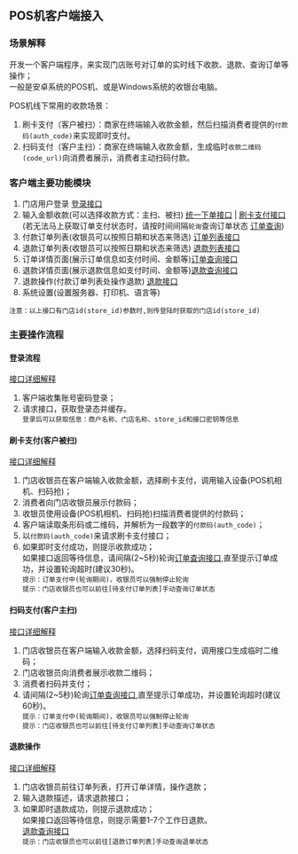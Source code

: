 ## POS机客户端接入

### 场景解释
开发一个客户端程序，来实现门店账号对订单的实时线下收款、退款、查询订单等操作；  
一般是安卓系统的POS机、或是Windows系统的收银台电脑。

POS机线下常用的收款场景：
1. 刷卡支付（客户被扫）：商家在终端输入收款金额，然后扫描消费者提供的`付款码(auth_code)`来实现即时支付。
2. 扫码支付（客户主扫）：商家在终端输入收款金额，生成临时`收款二维码(code_url)`向消费者展示，消费者主动扫码付款。

### 客户端主要功能模块

1. 门店用户登录 [登录接口](/user-login.md)
2. 输入金额收款(可以选择收款方式：主扫、被扫) [统一下单接口](/wechat/order-create.md) | [刷卡支付接口](/wechat/payment-micropay.md)
(若无法马上获取订单支付状态时，请按时间间隔`轮询`查询订单状态 [订单查询](/wechat/order-query.md))
4. 付款订单列表(收银员可以按照日期和状态来筛选) [订单列表接口](/wechat/order-list.md) 
6. 退款订单列表(收银员可以按照日期和状态来筛选) [退款列表接口](/wechat/refund-list.md)
7. 订单详情页面(展示订单信息如支付时间、金额等)[订单查询接口](/wechat/order-query.md)
8. 退款详情页面(展示退款信息如支付时间、金额等)[退款查询接口](/wechat/payment-refundquery.md)
9. 退款操作(付款订单列表处操作退款) [退款接口](/wechat/payment-refund.md) 
10. 系统设置(设置服务器、打印机、语言等)

`注意：以上接口有门店id(store_id)参数时,则传登陆时获取的门店id(store_id)`

### 主要操作流程

#### 登录流程
[接口详细解释](/user-login.md)
1. 客户端收集账号密码登录；
2. 请求接口，获取登录态并缓存。   
`登录后可以获取信息：商户名称、门店名称、store_id和接口密钥等信息`

#### 刷卡支付(客户被扫)
[接口详细解释](/wechat/payment-micropay.md)
1. 门店收银员在客户端输入收款金额，选择刷卡支付，调用输入设备(POS机相机、扫码抢)；
2. 消费者向门店收银员展示付款码；
3. 收银员使用设备(POS机相机、扫码抢)扫描消费者提供的付款码；
4. 客户端读取条形码或二维码，并解析为一段数字的`付款码(auth_code)`；
5. 以`付款码(auth_code)`来请求刷卡支付接口；
6. 如果即时支付成功，则提示收款成功；    
如果接口返回等待信息，请间隔(2~5秒)轮询[订单查询接口](/wechat/order-query.md),直至提示订单成功，并设置轮询超时(建议30秒)。    
`提示：订单支付中(轮询期间)，收银员可以强制停止轮询`    
`提示：门店收银员也可以前往[待支付订单列表]手动查询订单状态`

#### 扫码支付(客户主扫)
[接口详细解释](/wechat/order-create.md)
1. 门店收银员在客户端输入收款金额，选择扫码支付，调用接口生成临时二维码；
2. 门店收银员向消费者展示收款二维码；
3. 消费者扫码并支付；
4. 请间隔(2~5秒)轮询[订单查询接口](/wechat/order-query.md),直至提示订单成功，并设置轮询超时(建议60秒)。    
`提示：订单支付中(轮询期间)，收银员可以强制停止轮询`    
`提示：门店收银员也可以前往[待支付订单列表]手动查询订单状态`

#### 退款操作
[接口详细解释](/wechat/payment-refund.md)
1. 门店收银员前往订单列表，打开订单详情，操作退款；
2. 输入退款描述，请求退款接口； 
3. 如果即时退款成功，则提示退款成功；     
   如果接口返回等待信息，则提示需要1-7个工作日退款。    
   [退款查询接口](/wechat/payment-refundquery.md)     
   `提示：门店收银员也可以前往[退款订单列表]手动查询退单状态`



